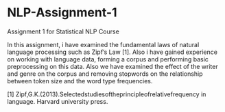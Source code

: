 # NLP-Assignment-1
Assignment 1 for Statistical NLP Course

In this assignment, i have examined the fundamental laws of natural language processing such as Zipf’s Law [1]. Also i have gained experience on working with language data, forming a corpus and performing basic preprocessing on this data. Also we have examined the effect of the writer and genre on the corpus and removing stopwords on the relationship between token size and the word type frequencies.

[1] Zipf,G.K.(2013).Selectedstudiesoftheprincipleofrelativefrequency in language. Harvard university press.
